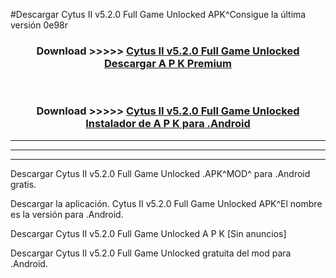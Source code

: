 #Descargar Cytus II v5.2.0 Full Game Unlocked  APK^Consigue la última versión 0e98r



<div align="center">
<h3>Download >>>>> <a href="https://es-sites.web.app/?es= Cytus II v5.2.0 Full Game Unlocked ">Cytus II v5.2.0 Full Game Unlocked  Descargar A P K Premium</a></h3><br>

<h3>Download >>>>> <a href="https://es-sites.web.app/?es= Cytus II v5.2.0 Full Game Unlocked ">Cytus II v5.2.0 Full Game Unlocked  Instalador de A P K para .Android</a></h3>
</div>


----------------------------------------------------------

----------------------------------------------------------

----------------------------------------------------------

Descargar Cytus II v5.2.0 Full Game Unlocked  .APK^MOD^ para .Android gratis.

Descargar la aplicación. Cytus II v5.2.0 Full Game Unlocked  APK^El nombre es la versión para .Android.

Descargar Cytus II v5.2.0 Full Game Unlocked  A P K [Sin anuncios]

Descargar Cytus II v5.2.0 Full Game Unlocked  gratuita del mod para .Android.